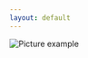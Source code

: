```yaml
---
layout: default
---
```

![Picture example](https://raw.githubusercontent.com/kvartirnik/website/gh-pages/images/kvartirnik_photos/35.jpg)

